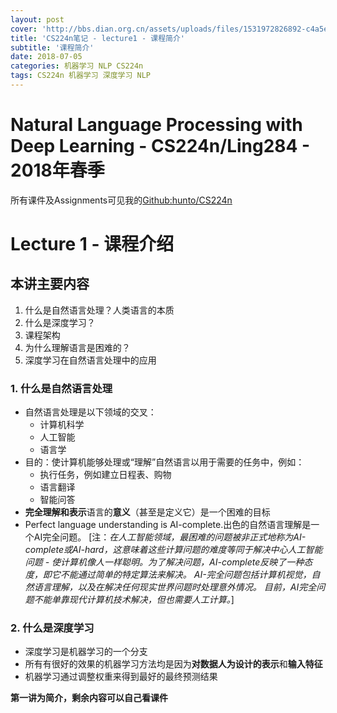```yaml
---
layout: post
cover: 'http://bbs.dian.org.cn/assets/uploads/files/1531972826892-c4a5ecf1-5bc9-4227-a0dd-227a56f15b79-image.png'
title: 'CS224n笔记 - lecture1 - 课程简介'
subtitle: '课程简介'
date: 2018-07-05
categories: 机器学习 NLP CS224n
tags: CS224n 机器学习 深度学习 NLP
---
```


# **Natural Language Processing with Deep Learning - CS224n/Ling284 - 2018年春季**


所有课件及Assignments可见我的[Github:hunto/CS224n](https://github.com/hunto/CS224n)

# Lecture 1 - 课程介绍

## 本讲主要内容
1. 什么是自然语言处理？人类语言的本质
2. 什么是深度学习？
3. 课程架构
4. 为什么理解语言是困难的？
5. 深度学习在自然语言处理中的应用

### 1. 什么是自然语言处理
* 自然语言处理是以下领域的交叉：
    * 计算机科学
    * 人工智能
    * 语言学
* 目的：使计算机能够处理或“理解”自然语言以用于需要的任务中，例如：
    * 执行任务，例如建立日程表、购物
    * 语言翻译
    * 智能问答
* **完全理解和表示**语言的**意义**（甚至是定义它）是一个困难的目标
* Perfect language understanding is AI-complete.出色的自然语言理解是一个AI完全问题。
[注：*在人工智能领域，最困难的问题被非正式地称为AI-complete或AI-hard，这意味着这些计算问题的难度等同于解决中心人工智能问题 - 使计算机像人一样聪明。为了解决问题，AI-complete反映了一种态度，即它不能通过简单的特定算法来解决。 AI-完全问题包括计算机视觉，自然语言理解，以及在解决任何现实世界问题时处理意外情况。 目前，AI完全问题不能单靠现代计算机技术解决，但也需要人工计算。*]

### 2. 什么是深度学习
* 深度学习是机器学习的一个分支
* 所有有很好的效果的机器学习方法均是因为**对数据人为设计的表示**和**输入特征**
* 机器学习通过调整权重来得到最好的最终预测结果


**第一讲为简介，剩余内容可以自己看课件**
